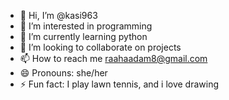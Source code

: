 - 👋 Hi, I’m @kasi963
- 👀 I’m interested in programming
- 🌱 I’m currently learning python
- 💞️ I’m looking to collaborate on projects
- 📫 How to reach me raahaadam8@gmail.com
- 😄 Pronouns: she/her
- ⚡ Fun fact: I play lawn tennis, and i love drawing

<!---
kasi963/kasi963 is a ✨ special ✨ repository because its `README.md` (this file) appears on your GitHub profile.
You can click the Preview link to take a look at your changes.
--->
